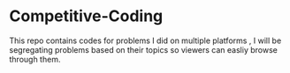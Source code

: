 # Competitive-Coding
This repo contains codes for problems I did on multiple platforms , I will be segregating problems based on their topics so viewers can easliy browse through them.
